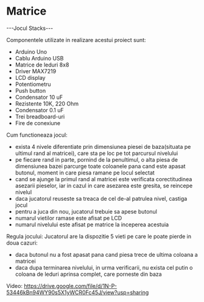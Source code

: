 # Matrice
        
---Jocul Stacks---

 Componentele utilizate in realizare acestui proiect sunt:
- Arduino Uno
- Cablu Arduino USB
- Matrice de leduri 8x8
- Driver MAX7219
- LCD display
- Potentiometru
- Push button
- Condensator 10 uF
- Rezistente 10K, 220 Ohm
- Condensator 0.1 uF
- Trei breadboard-uri
- Fire de conexiune

 Cum functioneaza jocul:
- exista 4 nivele diferentiate prin dimensiunea piesei de baza(situata pe ultimul rand al matricei), care sta pe loc pe tot parcursul nivelului
- pe fiecare rand in parte, pornind de la penultimul, o alta piesa de dimensiunea bazei parcurge toate coloanele pana cand este apasat butonul, moment in care piesa ramane pe locul selectat
- cand se ajunge la primul rand al matricei este verificata corectitudinea asezarii pieselor, iar in cazul in care asezarea este gresita,
se reincepe nivelul
- daca jucatorul reuseste sa treaca de cel de-al patrulea nivel, castiga jocul
- pentru a juca din nou, jucatorul trebuie sa apese butonul
- numarul vietilor ramase este afisat pe LCD
- numarul nivelului este afisat pe matrice la inceperea acestuia

 Regula jocului:
Jucatorul are la dispozitie 5 vieti pe care le poate pierde in doua cazuri: 
- daca butonul nu a fost apasat pana cand piesa trece de ultima coloana a matricei 
- daca dupa terminarea nivelului, in urma verificarii, nu exista cel putin o coloana de leduri aprinsa complet, care porneste din baza

Video:
https://drive.google.com/file/d/1N-P-53446kBn94WY90s5X1yWCR0Fc45J/view?usp=sharing
